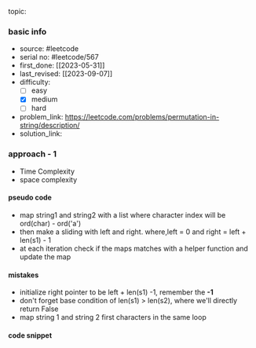 topic:

### basic info
- source: #leetcode 
- serial no: #leetcode/567
- first_done: [[2023-05-31]]
- last_revised: [[2023-09-07]]
- difficulty:
	- [ ] easy
	- [x] medium
	- [ ] hard
- problem_link: https://leetcode.com/problems/permutation-in-string/description/
- solution_link:

### approach - 1
- Time Complexity
- space complexity

#### pseudo code
- map string1 and string2 with a list where character index will be ord(char) - ord('a')
- then make a sliding with left and right. where,left = 0 and  right = left + len(s1) - 1
- at each iteration check if the maps matches with a helper function and update the map
#### mistakes
- initialize right pointer to be left + len(s1) -1, remember the **-1**
- don't forget base condition of len(s1) > len(s2), where we'll directly return False
- map string 1 and string 2 first characters in the same loop
#### code snippet
```python

```